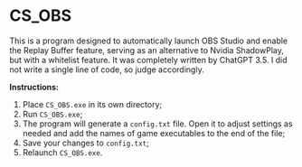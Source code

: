 # CS_OBS
This is a program designed to automatically launch OBS Studio and enable the Replay Buffer feature, serving as an alternative to Nvidia ShadowPlay, but with a whitelist feature.
It was completely written by ChatGPT 3.5. I did not write a single line of code, so judge accordingly.

**Instructions:**
1. Place `CS_OBS.exe` in its own directory;
2. Run `CS_OBS.exe`;
3. The program will generate a `config.txt` file. Open it to adjust settings as needed and add the names of game executables to the end of the file;
4. Save your changes to `config.txt`;
5. Relaunch `CS_OBS.exe`.
